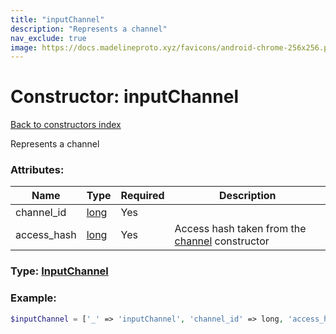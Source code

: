 ```yaml
---
title: "inputChannel"
description: "Represents a channel"
nav_exclude: true
image: https://docs.madelineproto.xyz/favicons/android-chrome-256x256.png
---
```

# Constructor: inputChannel  
[Back to constructors index](index.md)



Represents a channel

### Attributes:

| Name     |    Type       | Required | Description |
|----------|---------------|----------|-------------|
|channel\_id|[long](../types/long.md) | Yes|
|access\_hash|[long](../types/long.md) | Yes|Access hash taken from the [channel](../constructors/channel.md) constructor|



### Type: [InputChannel](../types/InputChannel.md)


### Example:

```php
$inputChannel = ['_' => 'inputChannel', 'channel_id' => long, 'access_hash' => long];
```  
